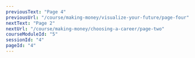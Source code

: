 ```yaml
---
previousText: "Page 4"
previousUrl: "/course/making-money/visualize-your-future/page-four"
nextText: "Page 2"
nextUrl: "/course/making-money/choosing-a-career/page-two"
courseModuleId: "5"
sessionId: "4"
pageId: "4"
---
```



